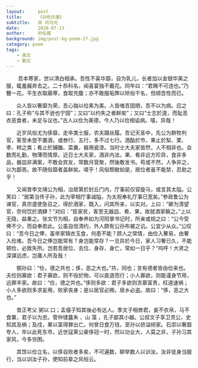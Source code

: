 ```yaml
---
layout:     post
title:      《训俭示康》
subtitle:   宋 司马光
date:       2020-07-13
author:     听松阁
background: img/post-bg-poem-17.jpg
category: poem
tags:
    - 美文
    - 散文
---
```


　　 吾本寒家，世以清白相承。吾性不喜华靡，自为乳儿，长者加以金银华美之服，辄羞赧弃去之。二十忝科名，闻喜宴独不戴花。同年曰：“君赐不可违也。”乃簪一花。平生衣取蔽寒，食取充腹；亦不敢服垢弊以矫俗干名，但顺吾性而已。

　　众人皆以奢靡为荣，吾心独以俭素为美。人皆嗤吾固陋，吾不以为病。应之曰：孔子称“与其不逊也宁固”；又曰“以约失之者鲜矣”；又曰“士志於道，而耻恶衣恶食者，未足与议也。”古人以俭为美德，今人乃以俭相诟病。嘻，异哉！

 


　　近岁风俗尤为侈靡，走卒类士服，农夫蹑丝履。吾记天圣中，先公为群牧判官，客至未尝不置酒，或叁行、五行，多不过七行。酒酤於市，果止於梨、栗、枣、柿之类；肴止於脯醢、菜羹，器用瓷漆。当时士大夫家皆然，人不相非也。会数而礼勤，物薄而情厚。近日士大夫家，酒非内法，果、肴非远方珍异，食非多品，器皿非满案，不敢会宾友，常数月营聚，然後敢发书。苟或不然，人争非之，以为鄙吝。故不随俗靡者盖鲜矣。嗟乎！风俗颓敝如是，居位者虽不能禁，忍助之乎！

　　又闻昔李文靖公为相，治居第於封丘门内，厅事前仅容旋马，或言其太隘。公笑曰：“居第当传子孙，此为宰相厅事诚隘，为太祝奉礼厅事已宽矣。”参政鲁公为谏官，真宗遣使急召之，得於酒家，既入，问其所来，以实对。上曰：“卿为清望官，奈何饮於酒肆？”对曰：“臣家贫，客至无器皿、肴、果，故就酒家觞之。”上以无隐，益重之。张文节为相，自奉养如为河阳掌书记时，所亲或规之曰：“公今受俸不少，而自奉若此。公虽自信清约，外人颇有公孙布被之讥。公宜少从众。”公叹曰：“吾今日之俸，虽举家锦衣玉食，何患不能？顾人之常情，由俭入奢易，由奢入俭难。吾今日之俸岂能常有？身岂能常存？一旦异於今日，家人习奢已久，不能顿俭，必致失所。岂若吾居位、去位、身存、身亡，常如一日乎？”呜呼！大贤之深谋远虑，岂庸人所及哉！

　　御孙曰：“俭，德之共也；侈，恶之大也。”共，同也；言有德者皆由俭来也。夫俭则寡欲：君子寡欲，则不役於物，可以直道而行；小人寡欲，则能谨身节用，远罪丰家。故曰：“俭，德之共也。”侈则多欲：君子多欲则贪慕富贵，枉道速祸；小人多欲则多求妄用，败家丧身；是以居官必贿，居乡必盗。故曰：“侈，恶之大也。”

　　昔正考父 粥以 口；孟僖子知其後必有达人。季文子相叁君，妾不衣帛，马不食粟，君子以为忠。管仲镂簋朱 、山 藻 ，孔子鄙其小器。公叔文子享卫灵公，史 知其及祸；及戍，果以富得罪出亡。何曾日食万钱，至孙以骄溢倾家。石崇以奢靡夸人，卒以此死东市。近世寇莱公豪侈冠一时，然以功业大，人莫之非，子孙习其家风，今多穷困。

　　其馀以俭立名，以侈自败者多矣，不可遍数，聊举数人以训汝。汝非徒身当服行，当以训汝子孙，使知前辈之风俗云。
